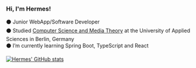 

### Hi, I'm Hermes!

:black_circle: Junior WebApp/Software Developer <br/>
:black_circle: Studied [Computer Science and Media Theory](https://imi-bachelor.htw-berlin.de/) at the University of Applied Sciences in Berlin, Germany <br/>
:black_circle: I’m currently learning Spring Boot, TypeScript and React <br/>

<!-- Github stats -->
[![Hermes' GitHub stats](https://github-readme-stats.vercel.app/api?username=erirapce)](https://github.com/anuraghazra/github-readme-stats)

<!--
**erirapce/erirapce** is a ✨ _special_ ✨ repository because its `README.md` (this file) appears on your GitHub profile.

Here are some ideas to get you started:

- 🔭 I’m currently working on ...
- 🌱 I’m currently learning ...
- 👯 I’m looking to collaborate on ...
- 🤔 I’m looking for help with ...
- 💬 Ask me about ...
- 📫 How to reach me: ...
- 😄 Pronouns: ...
- ⚡ Fun fact: ...
-->
